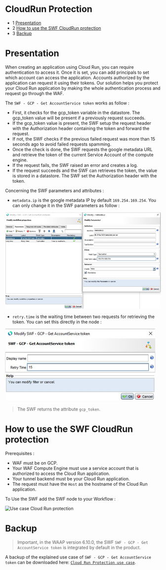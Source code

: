 # CloudRun Protection

* 1 [Presentation](#presentation)
* 2 [How to use the SWF CloudRun protection](#how-to-use-the-swf-cloudrun-protection)
* 3 [Backup](#backup)


# Presentation
When creating an application using Cloud Run, you can require authentication to access it. Once it is set, you can add principals to set which account can access the application. Accounts authorized by the application can request it using their tokens. Our solution helps you protect your Cloud Run application by making the whole authentication process and request go through the WAF.

The `SWF - GCP - Get AccountService token` works as follow : 
- First, it checks for the gcp_token variable in the datastore. The gcp_token value will be present if a previously request succeeds.
- If the gcp_token value is present, the SWF setup the request header with the Authorization header containing the token and forward the request.
- If not, the SWF checks if the previous failed request was more than 15 seconds ago to avoid failed requests spamming.
- Once the check is done, the SWF requests the google metadata URL and retrieve the token of the current Service Account of the compute engine.
- If the request fails, the SWF raised an error and creates a log.
- If the request succeeds and the SWF can retrieves the token, the value is stored in a datastore. The SWF set the Authorization header with the token.

Concerning the SWF parameters and attributes :
- `metadata.ip` is the google metadata IP by default `169.254.169.254`. You can only change it in the SWF parameters as follow :

![SWF metadata.ip parameter](./attachments/metadata.ip.jpg "SWF metadata.ip parameter")

- `retry.time` is the waiting time between two requests for retrieving the token. You can set this directly in the node :  

![SWF retry.time parameter](./attachments/retry.time.jpg "SWF retry.time parameter")

> The SWF returns the attribute `gcp_token`.

# How to use the SWF CloudRun protection

Prerequisites :

- WAF must be on GCP.
- Your WAF Compute Engine must use a service account that is authorized to access the Cloud Run application.
- Your tunnel backend must be your Cloud Run application.
- The request must have the `Host` as the hostname of the Cloud Run application.

To Use the SWF add the SWF node to your Workflow : 

![Use case Cloud Run protection](./attachments/use_case.jpg "Use case Cloud Run protection")

# Backup

> Important, in the WAAP version 6.10.0, the SWF `SWF - GCP - Get AccountService token` is integrated by default in the product.

A backup of the explained use case of `SWF - GCP - Get AccountService token` can be downloaded here: [ `Cloud Run Protection use case`](./backup/SWF_-_GCP_-_Get_AccountService_token.backup).
